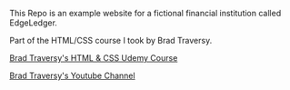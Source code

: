 This Repo is an example website for a fictional financial institution called EdgeLedger.

Part of the HTML/CSS course I took by Brad Traversy.

[Brad Traversy's HTML & CSS Udemy Course](https://www.udemy.com/course/modern-html-css-from-the-beginning/)

[Brad Traversy's Youtube Channel](https://www.youtube.com/channel/UC29ju8bIPH5as8OGnQzwJyA)